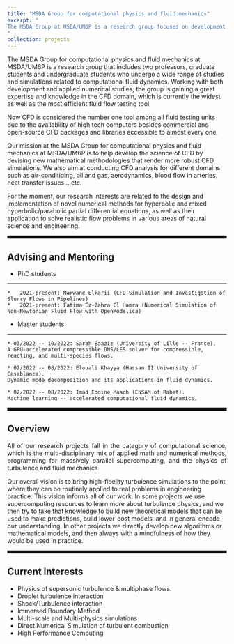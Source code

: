 ```yaml
---
title: "MSDA Group for computational physics and fluid mechanics"
excerpt: " 
The MSDA Group at MSDA/UM6P is a research group focuses on development and application of tools to perform scale-resolving simulations of transient flow phenomena and turbulence. In particular, we focus on development of novel high-order discretisations for use on structured and unstructured grids, as well as their implementation for massively-parallel many-core architectures. We are also interested development of novel meshing methods.
"
collection: projects
---
```



The MSDA Group for computational physics and fluid mechanics at MSDA/UM6P is a research group that includes two professors, graduate students and undergraduate students who undergo a wide range of studies and simulations related to computational fluid dynamics. Working with both development and applied numerical studies, the group is gaining a great expertise and knowledge in the CFD domain, which is currently the widest as well as the most efficient fluid flow testing tool. 


Now CFD is considered the number one tool among all fluid testing units due to the availability of high tech computers besides commercial and open-source CFD packages and libraries accessible to almost every one.

Our mission at the MSDA Group for computational physics and fluid mechanics at MSDA/UM6P is to help develop the science of CFD by devising new mathematical methodologies that render more robust CFD simulations. We also aim at conducting CFD analysis for different domains such as air-conditioing, oil and gas, aerodynamics, blood flow in arteries, heat transfer issues .. etc.

For the moment, our research interests are related to the design and implementation of novel numerical methods for hyperbolic and mixed hyperbolic/parabolic partial differential equations, as well as their application to solve realistic flow problems in various areas of natural science and engineering.

<hr style="border:3px solid black">

## Advising and Mentoring

- PhD students
---

	*	2021-present: Marwane Elkarii (CFD Simulation and Investigation of Slurry Flows in Pipelines)
	*	2021-present: Fatima Ez-Zahra El Hamra (Numerical Simulation of Non-Newtonian Fluid Flow with OpenModelica)


- Master students
---
	* 03/2022 -- 10/2022: Sarah Baaziz (University of Lille -- France).
	A GPU-accelerated compressible DNS/LES solver for compressible, reacting, and multi-species flows.

	* 02/2022 -- 08/2022: Elouali Khayya (Hassan II University of Casablanca).
	Dynamic mode decomposition and its applications in fluid dynamics.

	* 02/2022 -- 08/2022: Imad Eddine Maach (ENSAM of Rabat).
	Machine learning -- accelerated computational fluid dynamics.

<hr style="border:3px solid black">

## Overview

<p align="justify">
All of our research projects fall in the category of computational science, which is the multi-disciplinary mix of applied math and numerical methods, programming for massively parallel supercomputing, and the physics of turbulence and fluid mechanics. 

Our overall vision is to bring high-fidelity turbulence simulations to the point where they can be routinely applied to real problems in engineering practice. This vision informs all of our work. In some projects we use supercomputing resources to learn more about turbulence physics, and we then try to take that knowledge to build new theoretical models that can be used to make predictions, build lower-cost models, and in general encode our understanding. In other projects we directly develop new algorithms or mathematical models, and then always with a mindfulness of how they would be used in practice.
</p>

<hr style="border:3px solid black">

## Current interests

*	Physics of supersonic turbulence & multiphase flows.
*	Droplet turbulence interaction
*	Shock/Turbulence interaction
*	Immersed Boundary Method
*	Multi-scale and Multi-physics simulations
*	Direct Numerical Simulation of turbulent combustion
*	High Performance Computing